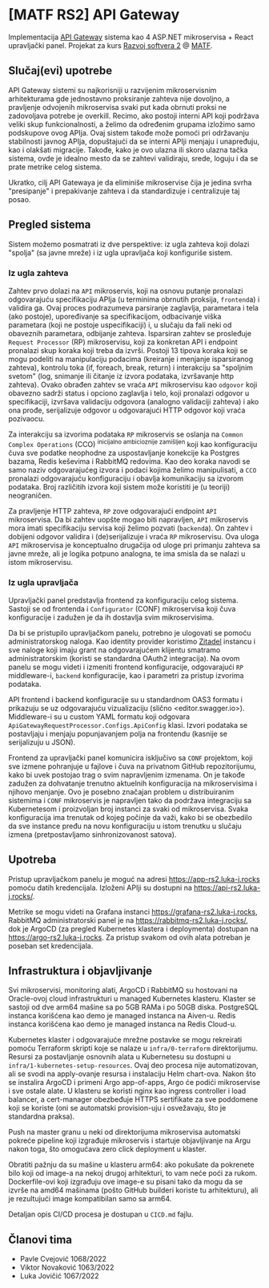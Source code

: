 # [MATF RS2] API Gateway

Implementacija [API Gateway](https://microservices.io/patterns/apigateway.html) sistema kao 4 ASP.NET mikroservisa + React upravljački panel.
Projekat za kurs [Razvoj softvera 2](https://matfrs2.github.io/RS2/) @ [MATF](http://www.matf.bg.ac.rs).

## Slučaj(evi) upotrebe

API Gateway sistemi su najkorisniji u razvijenim mikroservisnim arhitekturama gde jednostavno proksiranje zahteva nije dovoljno, a pravljenje
odvojenih mikroservisa svaki put kada obrnuti proksi ne zadovoljava potrebe je overkill. Recimo, ako postoji interni API koji podržava
veliki skup funkcionalnosti, a želimo da određenim grupama izložimo samo podskupove ovog APIja. Ovaj sistem takođe može pomoći pri održavanju
stabilnosti javnog APIja, dopuštajući da se interni APIji menjaju i unapređuju, kao i olakšati migracije. Takođe, kako je ovo ulazna ili skoro
ulazna tačka sistema, ovde je idealno mesto da se zahtevi validiraju, srede, loguju i da se prate metrike celog sistema.

Ukratko, cilj API Gatewaya je da eliminiše mikroservise čija je jedina svrha "presipanje" i prepakivanje zahteva i da standardizuje i
centralizuje taj posao.

## Pregled sistema
Sistem možemo posmatrati iz dve perspektive: iz ugla zahteva koji dolazi "spolja" (sa javne mreže) i iz ugla upravljača koji konfiguriše sistem.

### Iz ugla zahteva

Zahtev prvo dolazi na `API` mikroservis, koji na osnovu putanje pronalazi odgovarajuću specifikaciju APIja (u terminima obrnutih proksija,
`frontend`a) i validira ga. Ovaj proces podrazumeva parsiranje zaglavlja, parametara i tela (ako postoje), upoređivanje sa specifikacijom,
odbacivanje viška parametara (koji ne postoje uspecifikaciji) i, u slučaju da fali neki od obaveznih parametara, odbijanje zahteva. Isparsiran
zahtev se prosleđuje `Request Processor` (RP) mikroservisu, koji za konkretan API i endpoint pronalazi skup koraka koji treba da izvrši.
Postoji 13 tipova koraka koji se mogu podeliti na manipulaciju podacima (kreiranje i menjanje isparsiranog zahteva), kontrolu toka (if,
foreach, break, return) i interakciju sa "spoljnim svetom" (log, snimanje ili čitanje iz izvora podataka, izvršavanje http zahteva). Ovako
obrađen zahtev se vraća `API` mikroservisu kao `odgovor` koji obavezno sadrži status i opciono zaglavlja i telo, koji pronalazi odgovor u
specifikaciji, izvršava validaciju odgovora (analogno validaciji zahteva) i ako ona prođe, serijalizuje odgovor u odgovarajući HTTP odgovor
koji vraća pozivaocu.

Za interakciju sa izvorima podataka `RP` mikroservis se oslanja na `Common Complex Operations` (CCO) <sup>inicijalno ambicioznije zamišljen</sup>
koji kao konfiguraciju čuva sve podatke neophodne za uspostavljanje konekcije ka Postgres bazama, Redis keševima i RabbitMQ redovima. Kao deo
koraka navodi se samo naziv odgovarajućeg izvora i podaci kojima želimo manipulisati, a `CCO` pronalazi odgovarajuću konfiguraciju i obavlja
komunikaciju sa izvorom podataka. Broj različitih izvora koji sistem može koristiti je (u teoriji) neograničen.

Za pravljenje HTTP zahteva, `RP` zove odgovarajući endpoint `API` mikroservisa. Da bi zahtev uopšte mogao biti napravljen, `API` mikroservis mora
imati specifikaciju servisa koji želimo pozvati (`backend`a). On zahtev i dobijeni odgovor validira i (de)serijalizuje i vraća `RP` mikroservisu.
Ova uloga `API` mikroservisa je konceptualno drugačija od uloge pri primanju zahteva sa javne mreže, ali je logika potpuno analogna, te ima smisla
da se nalazi u istom mikroservisu.

### Iz ugla upravljača
Upravljački panel predstavlja frontend za konfiguraciju celog sistema. Sastoji se od frontenda i `Configurator` (CONF) mikroservisa koji čuva
konfiguracije i zadužen je da ih dostavlja svim mikroservisima.

Da bi se pristupilo upravljačkom panelu, potrebno je ulogovati se pomoću administratorskog naloga. Kao identity provider koristimo
[Zitadel](https://zitadel.com/) instancu i sve naloge koji imaju grant na odgovarajućem klijentu smatramo administratorskim (koristi se standardna
OAuth2 integracija). Na ovom panelu se mogu videti i izmeniti frontend konfiguracije, odgovarajući `RP` middleware-i, `backend` konfiguracije,
kao i parametri za pristup izvorima podataka.

API frontend i backend konfiguracije su u standardnom OAS3 formatu i prikazuju se uz odgovarajuću vizualizaciju (slično <editor.swagger.io>).
Middleware-i su u custom YAML formatu koji odgovara `ApiGatewayRequestProcessor.Configs.ApiConfig` klasi. Izvori podataka se postavljaju i menjaju
popunjavanjem polja na frontendu (kasnije se serijalizuju u JSON).

Frontend za upravljački panel komunicira isključivo sa `CONF` projektom, koji sve izmene pohranjuje u fajlove i čuva na privatnom GitHub
repozitorijumu, kako bi uvek postojao trag o svim napravljenim izmenama. On je takođe zadužen za dohvatanje trenutno aktuelnih konfiguracija
na mikroservisima i njihovo menjanje. Ovo je posebno značajan problem u distribuiranim sistemima i `CONF` mikroservis je napravljen tako da
podržava integraciju sa Kubernetesom i proizvoljan broj instanci za svaki od mikroservisa. Svaka konfiguracija ima trenutak od kojeg počinje da
važi, kako bi se obezbedilo da sve instance pređu na novu konfiguraciju u istom trenutku u slučaju izmena (pretpostavljamo sinhronizovanost satova).

## Upotreba

Pristup upravljačkom panelu je moguć na adresi <https://app-rs2.luka-j.rocks> pomoću datih kredencijala. Izloženi APIji su dostupni na
<https://api-rs2.luka-j.rocks/>.

Metrike se mogu videti na Grafana instanci <https://grafana-rs2.luka-j.rocks>, RabbitMQ administratorski panel je na <https://rabbitmq-rs2.luka-j.rocks/>,
dok je ArgoCD (za pregled Kubernetes klastera i deploymenta) dostupan na <https://argo-rs2.luka-j.rocks>. Za pristup svakom od ovih alata
potreban je poseban set kredencijala.

## Infrastruktura i objavljivanje

Svi mikroservisi, monitoring alati, ArgoCD i RabbitMQ su hostovani na Oracle-ovoj cloud infrastrukturi u managed Kubernetes klasteru.
Klaster se sastoji od dve arm64 mašine sa po 5GB RAMa i po 50GB diska.
PostgreSQL instanca korišćena kao demo je managed instanca na Aiven-u. Redis instanca korišćena kao demo je managed instanca na Redis Cloud-u.

Kubernetes klaster i odgovarajuće mrežne postavke se mogu rekreirati pomoću Terraform skripti koje se nalaze u `infra/0-terraform` direktorijumu.
Resursi za postavljanje osnovnih alata u Kubernetesu su dostupni u `infra/1-kubernetes-setup-resources`. Ovaj deo procesa nije automatizovan,
ali se svodi na apply-ovanje resursa i instalaciju Helm chart-ova. Nakon što se instalira ArgoCD i primeni Argo app-of-apps, Argo će podići
mikroservise i sve ostale alate. U klasteru se koristi nginx kao ingress controller i load balancer, a cert-manager obezbeđuje HTTPS sertifikate
za sve poddomene koji se koriste (oni se automatski provision-uju i osvežavaju, što je standardna praksa).

Push na master granu u neki od direktorijuma mikroservisa automatski pokreće pipeline koji izgrađuje mikroservis i startuje objavljivanje na Argu
nakon toga, što omogućava zero click deployment u klaster.

Obratiti pažnju da su mašine u klasteru arm64: ako pokušate da pokrenete bilo koji od image-a na nekoj drugoj arhitekturi, to vam neće poći za rukom.
Dockerfile-ovi koji izgrađuju ove image-e su pisani tako da mogu da se izvrše na amd64 mašinama (pošto GitHub builderi koriste tu arhitekturu),
ali je rezultujući image kompatibilan samo sa arm64.

Detaljan opis CI/CD procesa je dostupan u `CICD.md` fajlu.

## Članovi tima
- Pavle Cvejović 1068/2022
- Viktor Novaković 1063/2022
- Luka Jovičić 1067/2022